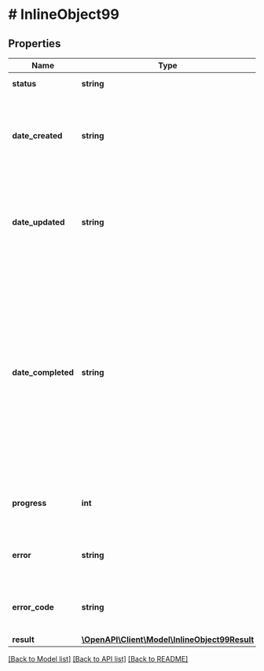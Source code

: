# # InlineObject99

## Properties

Name | Type | Description | Notes
------------ | ------------- | ------------- | -------------
**status** | **string** | Import status. | [optional]
**date_created** | **string** | The timestamp of the import creation operation in GMT+3 timezone. | [optional]
**date_updated** | **string** | The timestamp when the import was interrupted due to an error in GMT+3 timezone. | [optional]
**date_completed** | **string** | The timestamp of completion of the import operation in GMT+3 timezone. If the import was interrupted due to an error and no items were imported, an empty string will be returned. | [optional]
**progress** | **int** | The progress of the import execution in percent. | [optional]
**error** | **string** | Description of the general import error. | [optional]
**error_code** | **string** | The code of the general import error. | [optional]
**result** | [**\OpenAPI\Client\Model\InlineObject99Result**](InlineObject99Result.md) |  | [optional]

[[Back to Model list]](../../README.md#models) [[Back to API list]](../../README.md#endpoints) [[Back to README]](../../README.md)
